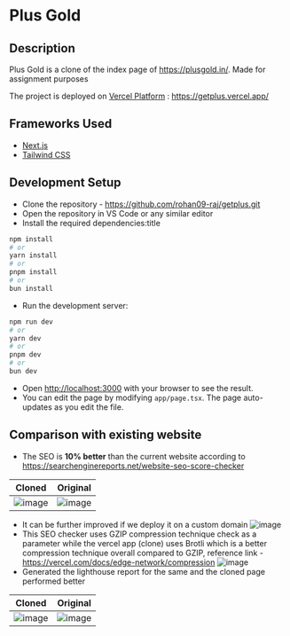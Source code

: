 # Plus Gold
## Description
Plus Gold is a clone of the index page of https://plusgold.in/. Made for assignment purposes

The project is deployed on [Vercel Platform](https://vercel.com/new?utm_medium=default-template&filter=next.js&utm_source=create-next-app&utm_campaign=create-next-app-readme) : https://getplus.vercel.app/

## Frameworks Used
- [Next.js](https://nextjs.org/)
- [Tailwind CSS](https://tailwindcss.com/)

## Development Setup
- Clone the repository - https://github.com/rohan09-raj/getplus.git
- Open the repository in VS Code or any similar editor
- Install the required dependencies:title
```bash
npm install
# or
yarn install
# or
pnpm install
# or
bun install
```
- Run the development server:

```bash
npm run dev
# or
yarn dev
# or
pnpm dev
# or
bun dev
```
- Open [http://localhost:3000](http://localhost:3000) with your browser to see the result.
- You can edit the page by modifying `app/page.tsx`. The page auto-updates as you edit the file.

## Comparison with existing website
- The SEO is **10% better** than the current website according to https://searchenginereports.net/website-seo-score-checker

Cloned | Original
:-------------------------:|:-------------------------:
![image](https://github.com/rohan09-raj/getplus/assets/78433013/6e3cf863-7ba3-4a97-aece-d24e77c6b387) | ![image](https://github.com/rohan09-raj/getplus/assets/78433013/b018bf60-9050-4b48-bf5d-ebc1d0ea06ce)
  
- It can be further improved if we deploy it on a custom domain
![image](https://github.com/rohan09-raj/getplus/assets/78433013/81ab41a6-8954-4bd4-b907-6e29ef35d1d5)
- This SEO checker uses GZIP compression technique check as a parameter while the vercel app (clone) uses Brotli which is a better compression technique overall compared to GZIP, reference link - https://vercel.com/docs/edge-network/compression
![image](https://github.com/rohan09-raj/getplus/assets/78433013/3d678872-9792-41f0-91a3-afe7b602c784)
- Generated the lighthouse report for the same and the cloned page performed better

Cloned | Original
:-------------------------:|:-------------------------:
![image](https://github.com/rohan09-raj/getplus/assets/78433013/224e4444-2611-4319-b4e5-d69f3327a0d7) | ![image](https://github.com/rohan09-raj/getplus/assets/78433013/0a8fb02e-e960-48eb-b5f7-ebda4a81fe6d)



